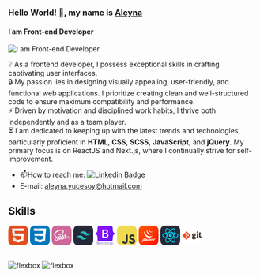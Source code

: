 <!--### Hi there 👋

❔ As a frontend developer, I possess exceptional skills in crafting captivating user interfaces. <br />
🔒 My passion lies in designing visually appealing, user-friendly, and functional web applications. I prioritize creating clean and well-structured code to ensure maximum compatibility and performance. <br />
⚡ Driven by motivation and disciplined work habits, I thrive both independently and as a team player. <br />
⏳ I am dedicated to keeping up with the latest trends and technologies, particularly proficient in HTML, CSS, SCSS, JavaScript, and jQuery. My primary focus is on ReactJS and Next.js, where I continually strive for self-improvement. <br />

[![Anurag's GitHub stats](https://github-readme-stats.vercel.app/api?username=aleynayucesoy)](https://github.com/anuraghazra/github-readme-stats)
-->

### Hello World! 👋, my name is [Aleyna](https://www.linkedin.com/in/aleynayucesoy/)
#### I am Front-end Developer
![I am Front-end Developer](https://media.giphy.com/media/RbDKaczqWovIugyJmW/giphy.gif)

❔ As a frontend developer, I possess exceptional skills in crafting captivating user interfaces. <br />
🔒 My passion lies in designing visually appealing, user-friendly, and functional web applications. I prioritize creating clean and well-structured code to ensure maximum compatibility and performance. <br />
⚡ Driven by motivation and disciplined work habits, I thrive both independently and as a team player. <br />
⏳ I am dedicated to keeping up with the latest trends and technologies, particularly proficient in **HTML**, **CSS**, **SCSS**, **JavaScript**, and **jQuery**. My primary focus is on ReactJS and Next.js, where I continually strive for self-improvement. <br />

- :mailbox:How to reach me: [![Linkedin Badge](https://img.shields.io/badge/-Linkedin-blue?style=flat&logo=Linkedin&logoColor=white)](https://www.linkedin.com/in/aleynayucesoy/)
- E-mail: [aleyna.yucesoy@hotmail.com](mailto:aleyna.yucesoy@hotmail.com)

## Skills

<p align="left">
<img src='https://github.com/tandpfun/skill-icons/blob/main/icons/HTML.svg' alt='HTML' height='40' style="max-width: 40px;height: auto;">
<img src='https://github.com/tandpfun/skill-icons/blob/main/icons/CSS.svg' alt='CSS' height='40' style="max-width: 40px;height: auto;">
<img src='https://github.com/tandpfun/skill-icons/blob/main/icons/Sass.svg' alt='Sass' height='40' style="max-width: 40px;height: auto;">
<img src='https://github.com/tandpfun/skill-icons/blob/main/icons/TailwindCSS-Dark.svg' alt='linkedin' height='40' style="max-width: 40px;height: auto;"> 
<img src="https://github.com/devicons/devicon/blob/master/icons/bootstrap/bootstrap-original-wordmark.svg" title="Bootstrap" alt="Bootstrap" width="40" height="40" style="max-width: 40px;height: auto;"/>
<img src='https://github.com/tandpfun/skill-icons/blob/main/icons/JavaScript.svg' alt='JavaScript' height='40 style="max-width: 40px;height: auto;"'>
<img src='https://github.com/tandpfun/skill-icons/blob/main/icons/JQuery.svg' alt='JQuery' height='40' style="max-width: 40px;height: auto;">
<img src='https://github.com/tandpfun/skill-icons/blob/main/icons/React-Dark.svg' alt='React' height='40' style="max-width: 40px;height: auto;">
<img src="https://github.com/devicons/devicon/blob/master/icons/git/git-original-wordmark.svg" title="Git" alt="Git" width="40" height="40" style="max-width: 40px;height: auto;"/>
</p>

##
<!-- [![Top Langs](https://github-readme-stats.vercel.app/api/top-langs/?username=aleynayucesoy&layout=donut-vertical)](https://github.com/anuraghazra/github-readme-stats) -->

<img src="https://github-readme-stats.vercel.app/api/top-langs/?username=aleynayucesoy&layout=donut-vertical" alt="flexbox" /> <img src="https://github-readme-stats.vercel.app/api?username=aleynayucesoy&show_icons=true&theme=buefy" alt="flexbox" /> 

